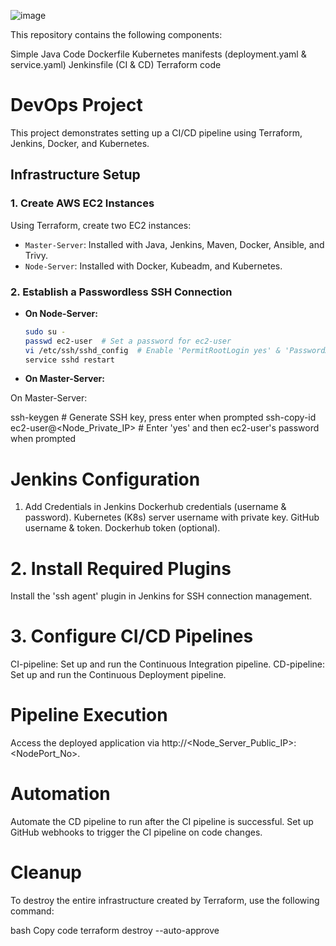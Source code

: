 ![image](https://github.com/Jha16Pooja/aws-devops-ci-cd_automated_project-/assets/155782646/09b7edc1-3365-4649-8858-ab88db72fa9e)

This repository contains the following components:

Simple Java Code
Dockerfile
Kubernetes manifests (deployment.yaml & service.yaml)
Jenkinsfile (CI & CD)
Terraform code

# DevOps Project 

This project demonstrates setting up a CI/CD pipeline using Terraform, Jenkins, Docker, and Kubernetes.

## Infrastructure Setup

### 1. Create AWS EC2 Instances

Using Terraform, create two EC2 instances:

- `Master-Server`: Installed with Java, Jenkins, Maven, Docker, Ansible, and Trivy.
- `Node-Server`: Installed with Docker, Kubeadm, and Kubernetes.

### 2. Establish a Passwordless SSH Connection

- **On Node-Server:**

  ```bash
  sudo su -
  passwd ec2-user  # Set a password for ec2-user
  vi /etc/ssh/sshd_config  # Enable 'PermitRootLogin yes' & 'PasswordAuthentication yes'
  service sshd restart

- **On Master-Server:**

On Master-Server:

ssh-keygen  # Generate SSH key, press enter when prompted
ssh-copy-id ec2-user@<Node_Private_IP>  # Enter 'yes' and then ec2-user's password when prompted



# Jenkins Configuration
1. Add Credentials in Jenkins
Dockerhub credentials (username & password).
Kubernetes (K8s) server username with private key.
GitHub username & token.
Dockerhub token (optional).

# 2. Install Required Plugins
Install the 'ssh agent' plugin in Jenkins for SSH connection management.

# 3. Configure CI/CD Pipelines
CI-pipeline: Set up and run the Continuous Integration pipeline.
CD-pipeline: Set up and run the Continuous Deployment pipeline.

# Pipeline Execution
Access the deployed application via http://<Node_Server_Public_IP>:<NodePort_No>.

# Automation
Automate the CD pipeline to run after the CI pipeline is successful.
Set up GitHub webhooks to trigger the CI pipeline on code changes.

# Cleanup
To destroy the entire infrastructure created by Terraform, use the following command:

bash
Copy code
terraform destroy --auto-approve
